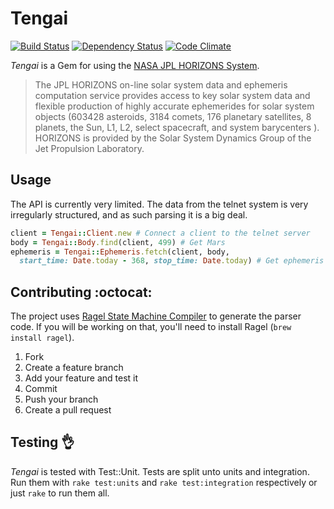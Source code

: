 # Tengai

[![Build Status](https://travis-ci.org/zacstewart/tengai.png?branch=master)](https://travis-ci.org/zacstewart/tengai)
[![Dependency Status](https://gemnasium.com/zacstewart/tengai.png)](https://gemnasium.com/zacstewart/tengai)
[![Code Climate](https://codeclimate.com/github/zacstewart/tengai.png)](https://codeclimate.com/github/zacstewart/tengai)

_Tengai_ is a Gem for using the [NASA JPL HORIZONS System][1].

> The JPL HORIZONS on-line solar system data and ephemeris computation service
> provides access to key solar system data and flexible production of highly
> accurate ephemerides for solar system objects (603428 asteroids, 3184 comets,
> 176 planetary satellites, 8 planets, the Sun, L1, L2, select spacecraft, and
> system barycenters ). HORIZONS is provided by the Solar System Dynamics Group
> of the Jet Propulsion Laboratory.

## Usage
The API is currently very limited. The data from the telnet system is very
irregularly structured, and as such parsing it is a big deal.

```ruby
client = Tengai::Client.new # Connect a client to the telnet server
body = Tengai::Body.find(client, 499) # Get Mars
ephemeris = Tengai::Ephemeris.fetch(client, body,
  start_time: Date.today - 368, stop_time: Date.today) # Get ephemeris data for mars
```

## Contributing :octocat:

The project uses [Ragel State Machine Compiler][2] to generate the parser code.  If
you will be working on that, you'll need to install Ragel (`brew install
ragel`).

1. Fork
2. Create a feature branch
3. Add your feature and test it
4. Commit
5. Push your branch
6. Create a pull request

## Testing :ok_hand:
_Tengai_ is tested with Test::Unit. Tests are split unto units and integration.
Run them with `rake test:units` and `rake test:integration` respectively or
just `rake` to run them all.

[1]: http://ssd.jpl.nasa.gov/?horizons
[2]: http://www.complang.org/ragel/

